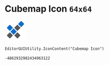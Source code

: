 # Cubemap Icon `64x64`
<img src="/img/Cubemap%20Icon.png" width=64 height=64>

``` CSharp
EditorGUIUtility.IconContent("Cubemap Icon")
```
```
-4862932982434963122
```
